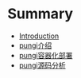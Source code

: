 # Summary

* [Introduction](README.md)
* [pungi介绍](docs/pungi介绍.md)
* [pungi容器化部署](docs/pungi容器化部署.md)
* [pungi源码分析](docs/pungi源码分析.md)


